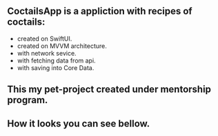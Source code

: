 ## CoctailsApp is a appliction with recipes of coctails:

 - created on SwiftUI.
 - created on MVVM architecture.
 - with network sevice.
 - with fetching data from api.
 - with saving into Core Data.
   
## This my pet-project created under mentorship program.
## How it looks you can see bellow.
